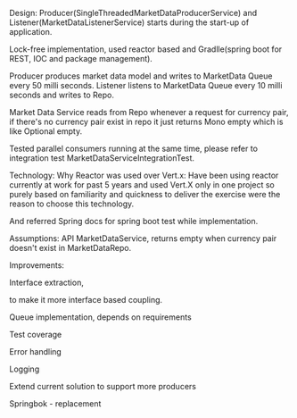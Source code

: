 Design: Producer(SingleThreadedMarketDataProducerService) and Listener(MarketDataListenerService) starts during the start-up of application.

Lock-free implementation, used reactor based and Gradlle(spring boot for REST, IOC and package management).

Producer produces market data model and writes to MarketData Queue every 50 milli seconds. Listener listens to MarketData Queue every 10 milli seconds and writes to Repo.

Market Data Service reads from Repo whenever a request for currency pair, if there's no currency pair exist in repo it just returns Mono empty which is like Optional empty.

Tested parallel consumers running at the same time, please refer to integration test MarketDataServiceIntegrationTest.

Technology: Why Reactor was used over Vert.x: Have been using reactor currently at work for past 5 years and used Vert.X only in one project 
so purely based on familiarity and quickness to deliver the exercise were the reason to choose this technology.

And referred Spring docs for spring boot test while implementation.

Assumptions: API MarketDataService, returns empty when currency pair doesn't exist in MarketDataRepo.

Improvements: 

Interface extraction, 

to make it more interface based coupling. 

Queue implementation, depends on requirements 

Test coverage 

Error handling 

Logging 

Extend current solution to support more producers 

Springbok - replacement

